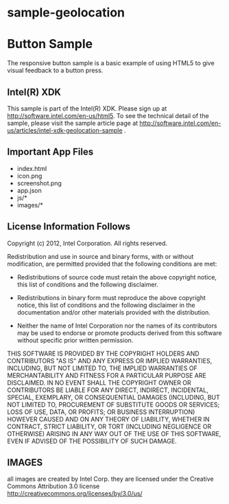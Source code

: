 sample-geolocation
==================

Button Sample
=====
The responsive button sample is a basic example of using HTML5 to give visual feedback to a button press.

Intel(R) XDK 
-------------------------------------------
This sample is part of the Intel(R) XDK. Please sign up at http://software.intel.com/en-us/html5. 
To see the technical detail of the sample, please visit the sample article page at 
http://software.intel.com/en-us/articles/intel-xdk-geolocation-sample .


Important App Files
---------------------------
* index.html
* icon.png
* screenshot.png
* app.json
* js/*
* images/*

License Information Follows
---------------------------
Copyright (c) 2012, Intel Corporation. All rights reserved.

Redistribution and use in source and binary forms, with or without modification, 
are permitted provided that the following conditions are met:

- Redistributions of source code must retain the above copyright notice, 
  this list of conditions and the following disclaimer.

- Redistributions in binary form must reproduce the above copyright notice, 
  this list of conditions and the following disclaimer in the documentation 
  and/or other materials provided with the distribution.

- Neither the name of Intel Corporation nor the names of its contributors 
  may be used to endorse or promote products derived from this software 
  without specific prior written permission.

THIS SOFTWARE IS PROVIDED BY THE COPYRIGHT HOLDERS AND CONTRIBUTORS "AS IS" 
AND ANY EXPRESS OR IMPLIED WARRANTIES, INCLUDING, BUT NOT LIMITED TO, 
THE IMPLIED WARRANTIES OF MERCHANTABILITY AND FITNESS FOR A PARTICULAR PURPOSE 
ARE DISCLAIMED. IN NO EVENT SHALL THE COPYRIGHT OWNER OR CONTRIBUTORS BE 
LIABLE FOR ANY DIRECT, INDIRECT, INCIDENTAL, SPECIAL, EXEMPLARY, OR 
CONSEQUENTIAL DAMAGES (INCLUDING, BUT NOT LIMITED TO, PROCUREMENT OF SUBSTITUTE 
GOODS OR SERVICES; LOSS OF USE, DATA, OR PROFITS; OR BUSINESS INTERRUPTION) 
HOWEVER CAUSED AND ON ANY THEORY OF LIABILITY, WHETHER IN CONTRACT, STRICT 
LIABILITY, OR TORT (INCLUDING NEGLIGENCE OR OTHERWISE) ARISING IN ANY WAY OUT 
OF THE USE OF THIS SOFTWARE, EVEN IF ADVISED OF THE POSSIBILITY OF SUCH DAMAGE.


IMAGES
-----------------------------------------------------------------------------

all images are created by Intel Corp. 
they are licensed under the Creative Commons Attribution 3.0 license 
http://creativecommons.org/licenses/by/3.0/us/


